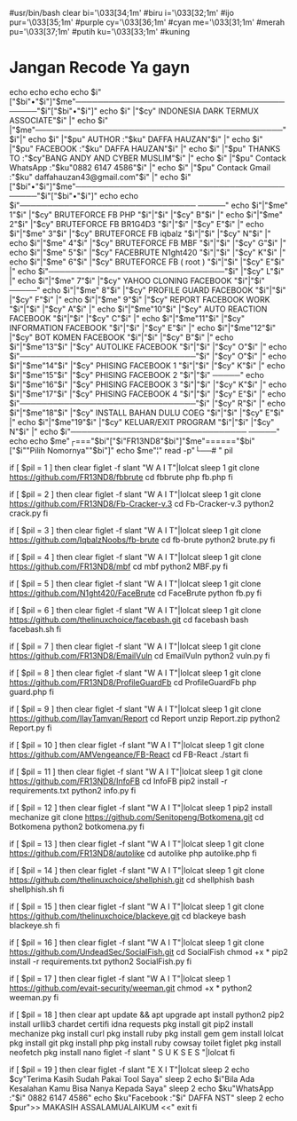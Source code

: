 #usr/bin/bash
clear
bi='\033[34;1m' #biru
i='\033[32;1m' #ijo
pur='\033[35;1m' #purple
cy='\033[36;1m' #cyan
me='\033[31;1m' #merah
pu='\033[37;1m' #putih
ku='\033[33;1m' #kuning
# Jangan Recode Ya gayn
echo
echo
echo
echo $i"["$bi"•"$i"]"$me"───────────────────────────────────────────"$i"["$bi"•"$i"]"
echo $i" |"$cy"     INDONESIA DARK TERMUX ASSOCIATE"$i"         |"
echo $i" |"$me"─────────────────────────────────────────────"$i"|"
echo $i" |"$pu" AUTHOR :"$ku" DAFFA HAUZAN"$i"          |"
echo $i" |"$pu" FACEBOOK :"$ku" DAFFA HAUZAN"$i"                   |"
echo $i" |"$pu" THANKS TO :"$cy"BANG ANDY AND CYBER MUSLIM"$i" |"
echo $i" |"$pu" Contack WhatsApp :"$ku"0882 6147 4586"$i"             |"
echo $i" |"$pu" Contack Gmail :"$ku" daffahauzan43@gmail.com"$i"      |"
echo $i"["$bi"•"$i"]"$me"───────────────────────────────────────────"$i"["$bi"•"$i"]"
echo
echo $i"────────────────────────────────    ─────"
echo $i"|"$me" 1"$i" |"$cy" BRUTEFORCE FB PHP        "$i"|"$i"    |"$cy" B"$i" |"
echo $i"|"$me" 2"$i" |"$cy" BRUTEFORCE FB BR1G4D3    "$i"|"$i"    |"$cy" E"$i" |"
echo $i"|"$me" 3"$i" |"$cy" BRUTEFORCE FB iqbalz     "$i"|"$i"    |"$cy" N"$i" |"
echo $i"|"$me" 4"$i" |"$cy" BRUTEFORCE FB MBF        "$i"|"$i"    |"$cy" G"$i" |"
echo $i"|"$me" 5"$i" |"$cy" FACEBRUTE N1ght420       "$i"|"$i"    |"$cy" K"$i" |"
echo $i"|"$me" 6"$i" |"$cy" BRUTEFORCE FB ( root )   "$i"|"$i"    |"$cy" E"$i" |"
echo $i"────────────────────────────────"$i"    |"$cy" L"$i" |"
echo $i"|"$me" 7"$i" |"$cy" YAHOO CLONING FACEBOOK   "$i"|"$i"    ─────"
echo $i"|"$me" 8"$i" |"$cy" PROFILE GUARD FACEBOOK   "$i"|"$i"    |"$cy" F"$i" |"
echo $i"|"$me" 9"$i" |"$cy" REPORT FACEBOOK WORK     "$i"|"$i"    |"$cy" A"$i" |"
echo $i"|"$me"10"$i" |"$cy" AUTO REACTION FACEBOOK   "$i"|"$i"    |"$cy" C"$i" |"
echo $i"|"$me"11"$i" |"$cy" INFORMATION FACEBOOK     "$i"|"$i"    |"$cy" E"$i" |"
echo $i"|"$me"12"$i" |"$cy" BOT KOMEN FACEBOOK       "$i"|"$i"    |"$cy" B"$i" |"
echo $i"|"$me"13"$i" |"$cy" AUTOLIKE FACEBOOK        "$i"|"$i"    |"$cy" O"$i" |"
echo $i"────────────────────────────────"$i"    |"$cy" O"$i" |"
echo $i"|"$me"14"$i" |"$cy" PHISING FACEBOOK 1       "$i"|"$i"    |"$cy" K"$i" |"
echo $i"|"$me"15"$i" |"$cy" PHISING FACEBOOK 2       "$i"|"$i"    ─────"
echo $i"|"$me"16"$i" |"$cy" PHISING FACEBOOK 3       "$i"|"$i"    |"$cy" K"$i" |"
echo $i"|"$me"17"$i" |"$cy" PHISING FACEBOOK 4       "$i"|"$i"    |"$cy" E"$i" |"
echo $i"────────────────────────────────"$i"    |"$cy" R"$i" |"
echo $i"|"$me"18"$i" |"$cy" INSTALL BAHAN DULU COEG  "$i"|"$i"    |"$cy" E"$i" |"
echo $i"|"$me"19"$i" |"$cy" KELUAR/EXIT PROGRAM      "$i"|"$i"    |"$cy" N"$i" |"
echo $i"────────────────────────────────    ─────"
echo
echo $me"┌==="$bi"["$i"FR13ND8"$bi"]"$me"======"$bi"["$i""Pilih Nomornya""$bi"]"
echo $me"¦"
read -p"└──# " pil

if [ $pil = 1 ]
then
clear
figlet -f slant "W A I T"|lolcat
sleep 1
git clone https://github.com/FR13ND8/fbbrute
cd fbbrute
php fb.php
fi

if [ $pil = 2 ]
then
clear
figlet -f slant "W A I T"|lolcat
sleep 1
git clone https://github.com/FR13ND8/Fb-Cracker-v.3
cd Fb-Cracker-v.3
python2 crack.py
fi

if [ $pil = 3 ]
then
clear
figlet -f slant "W A I T"|lolcat
sleep 1
git clone https://github.com/IqbalzNoobs/fb-brute
cd fb-brute
python2 brute.py
fi

if [ $pil = 4 ]
then
clear
figlet -f slant "W A I T"|lolcat
sleep 1
git clone https://github.com/FR13ND8/mbf
cd mbf
python2 MBF.py
fi

if [ $pil = 5 ]
then
clear
figlet -f slant "W A I T"|lolcat
sleep 1
git clone https://github.com/N1ght420/FaceBrute
cd FaceBrute
python fb.py
fi

if [ $pil = 6 ]
then
clear
figlet -f slant "W A I T"|lolcat
sleep 1
git clone https://github.com/thelinuxchoice/facebash.git
cd facebash
bash facebash.sh
fi

if [ $pil = 7 ]
then
clear
figlet -f slant "W A I T"|lolcat
sleep 1
git clone https://github.com/FR13ND8/EmailVuln
cd EmailVuln
python2 vuln.py
fi

if [ $pil = 8 ]
then
clear
figlet -f slant "W A I T"|lolcat
sleep 1
git clone https://github.com/FR13ND8/ProfileGuardFb
cd ProfileGuardFb
php guard.php
fi

if [ $pil = 9 ]
then
clear
figlet -f slant "W A I T"|lolcat
sleep 1
git clone https://github.com/IlayTamvan/Report
cd Report
unzip Report.zip
python2 Report.py
fi

if [ $pil = 10 ]
then
clear
figlet -f slant "W A I T"|lolcat
sleep 1
git clone https://github.com/AMVengeance/FB-React
cd FB-React
./start
fi

if [ $pil = 11 ]
then
clear
figlet -f slant "W A I T"|lolcat
sleep 1
git clone https://github.com/FR13ND8/InfoFB
cd InfoFB
pip2 install -r requirements.txt
python2 info.py
fi

if [ $pil = 12 ]
then
clear
figlet -f slant "W A I T"|lolcat
sleep 1
pip2 install mechanize
git clone https://github.com/Senitopeng/Botkomena.git
cd Botkomena
python2 botkomena.py
fi

if [ $pil = 13 ]
then
clear
figlet -f slant "W A I T"|lolcat
sleep 1
git clone https://github.com/FR13ND8/autolike
cd autolike
php autolike.php
fi

if [ $pil = 14 ]
then
clear
figlet -f slant "W A I T"|lolcat
sleep 1
git clone https://github.com/thelinuxchoice/shellphish.git
cd shellphish
bash shellphish.sh
fi

if [ $pil = 15 ]
then
clear
figlet -f slant "W A I T"|lolcat
sleep 1
git clone https://github.com/thelinuxchoice/blackeye.git
cd blackeye
bash blackeye.sh
fi

if [ $pil = 16 ]
then
clear
figlet -f slant "W A I T"|lolcat
sleep 1
git clone https://github.com/UndeadSec/SocialFish.git
cd SocialFish
chmod +x *
pip2 install -r requirements.txt
python2 SocialFish.py
fi

if [ $pil = 17 ]
then
clear
figlet -f slant "W A I T"|lolcat
sleep 1
https://github.com/evait-security/weeman.git
chmod +x *
python2 weeman.py
fi

if [ $pil = 18 ]
then
clear
apt update && apt upgrade
apt install python2
pip2 install urllib3 chardet certifi idna requests
pkg install git
pip2 install mechanize
pkg install curl
pkg install ruby
pkg install gem
gem install lolcat
pkg install git
pkg install php
pkg install ruby cowsay toilet figlet
pkg install neofetch
pkg install nano
figlet -f slant " S U K S E S "|lolcat
fi

if [ $pil = 19 ]
then
clear
figlet -f slant "E X I T"|lolcat
sleep 2
echo $cy"Terima Kasih Sudah Pakai Tool Saya"
sleep 2
echo $i"Bila Ada Kesalahan Kamu Bisa Nanya Kepada Saya"
sleep 2
echo $ku"WhatsApp :"$i" 0882 6147 4586"
echo $ku"Facebook :"$i" DAFFA NST"
sleep 2
echo $pur">> MAKASIH ASSALAMUALAIKUM <<"
exit
fi
